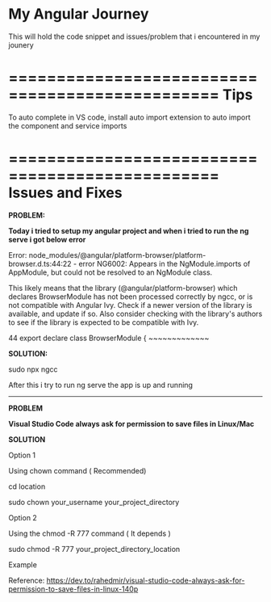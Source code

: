 # My Angular Journey
This will hold the code snippet and issues/problem that i encountered in my jounery

================================================
Tips
================================================

To auto complete in VS code, install auto import extension to auto import the component and service imports

================================================
Issues and Fixes
================================================

**PROBLEM:**

**Today i tried to setup my angular project and when i tried to run the ng serve i got below error**

Error: node_modules/@angular/platform-browser/platform-browser.d.ts:44:22 - error NG6002: Appears in the NgModule.imports of AppModule, but could not be resolved to an NgModule class.

This likely means that the library (@angular/platform-browser) which declares BrowserModule has not been processed correctly by ngcc, or is not compatible with Angular Ivy. Check if a newer version of the library is available, and update if so. Also consider checking with the library's authors to see if the library is expected to be compatible with Ivy.

44 export declare class BrowserModule {
                        ~~~~~~~~~~~~~

**SOLUTION:**

sudo npx ngcc

After this i try to run ng serve the app is up and running

---------------------------------------

**PROBLEM**

**Visual Studio Code always ask for permission to save files in Linux/Mac**

**SOLUTION**

Option 1

Using chown command ( Recommended)

cd location

sudo chown your_username your_project_directory

Option 2

Using the chmod -R 777 command ( It depends )

sudo chmod -R 777 your_project_directory_location

Example

Reference: https://dev.to/rahedmir/visual-studio-code-always-ask-for-permission-to-save-files-in-linux-140p



